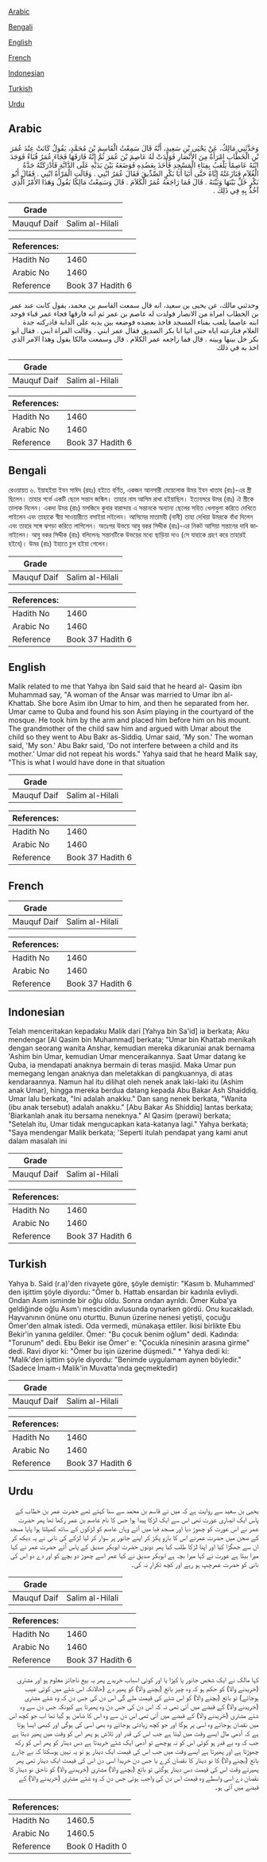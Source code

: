 [Arabic](#arabic)

[Bengali](#bengali)

[English](#english)

[French](#french)

[Indonesian](#indonesian)

[Turkish](#turkish)

[Urdu](#urdu)

## Arabic


<div dir="rtl" lang="ar" style={{fontSize:'larger',backgroundColor:'#f8f9fa',padding:20}}>
وَحَدَّثَنِي مَالِكٌ، عَنْ يَحْيَى بْنِ سَعِيدٍ، أَنَّهُ قَالَ سَمِعْتُ الْقَاسِمَ بْنَ مُحَمَّدٍ، يَقُولُ كَانَتْ عِنْدَ عُمَرَ بْنِ الْخَطَّابِ امْرَأَةٌ مِنَ الأَنْصَارِ فَوَلَدَتْ لَهُ عَاصِمَ بْنَ عُمَرَ ثُمَّ إِنَّهُ فَارَقَهَا فَجَاءَ عُمَرُ قُبَاءً فَوَجَدَ ابْنَهُ عَاصِمًا يَلْعَبُ بِفِنَاءِ الْمَسْجِدِ فَأَخَذَ بِعَضُدِهِ فَوَضَعَهُ بَيْنَ يَدَيْهِ عَلَى الدَّابَّةِ فَأَدْرَكَتْهُ جَدَّةُ الْغُلاَمِ فَنَازَعَتْهُ إِيَّاهُ حَتَّى أَتَيَا أَبَا بَكْرٍ الصِّدِّيقَ فَقَالَ عُمَرُ ابْنِي ‏.‏ وَقَالَتِ الْمَرْأَةُ ابْنِي ‏.‏ فَقَالَ أَبُو بَكْرٍ خَلِّ بَيْنَهَا وَبَيْنَهُ ‏.‏ قَالَ فَمَا رَاجَعَهُ عُمَرُ الْكَلاَمَ ‏.‏ قَالَ وَسَمِعْتُ مَالِكًا يَقُولُ وَهَذَا الأَمْرُ الَّذِي آخُذُ بِهِ فِي ذَلِكَ ‏.‏
</div>
<div style={{backgroundColor:'#f8f9fa',padding:20, marginBottom: 10}}><table> <thead> <tr> <th>Grade</th> <th></th> </tr> </thead> <tbody> <tr><td>Mauquf Daif</td><td>Salim al-Hilali</td></tr></tbody></table><table> <thead> <tr> <th>References:</th> <th></th> </tr> </thead> <tbody><tr><td>Hadith No</td><td>1460</td></tr><tr><td>Arabic No</td><td>1460</td></tr><tr><td>Reference</td><td>Book 37 Hadith 6</td></tr></tbody></table></div>


<div dir="rtl" lang="ar" style={{fontSize:'larger',backgroundColor:'#f8f9fa',padding:20}}>
وحدثني مالك، عن يحيى بن سعيد، انه قال سمعت القاسم بن محمد، يقول كانت عند عمر بن الخطاب امراة من الانصار فولدت له عاصم بن عمر ثم انه فارقها فجاء عمر قباء فوجد ابنه عاصما يلعب بفناء المسجد فاخذ بعضده فوضعه بين يديه على الدابة فادركته جدة الغلام فنازعته اياه حتى اتيا ابا بكر الصديق فقال عمر ابني . وقالت المراة ابني . فقال ابو بكر خل بينها وبينه . قال فما راجعه عمر الكلام . قال وسمعت مالكا يقول وهذا الامر الذي اخذ به في ذلك
</div>
<div style={{backgroundColor:'#f8f9fa',padding:20, marginBottom: 10}}><table> <thead> <tr> <th>Grade</th> <th></th> </tr> </thead> <tbody> <tr><td>Mauquf Daif</td><td>Salim al-Hilali</td></tr></tbody></table><table> <thead> <tr> <th>References:</th> <th></th> </tr> </thead> <tbody><tr><td>Hadith No</td><td>1460</td></tr><tr><td>Arabic No</td><td>1460</td></tr><tr><td>Reference</td><td>Book 37 Hadith 6</td></tr></tbody></table></div>

## Bengali


<div dir="ltr" lang="bn" style={{fontSize:'larger',backgroundColor:'#f8f9fa',padding:20}}>
রেওয়ায়ত ৬. ইয়াহইয়া ইবন সাঈদ (রহঃ) হইতে বর্ণিত, একজন আনসারী মেয়েলোক উমর ইবন খাত্তাব (রাঃ)-এর স্ত্রী ছিলেন। তাহার গর্ভে একটি ছেলে সন্তান জন্মিল। তাহার নাম আসিম রাখা হইয়াছিল। ইত্যবসরে উমর (রাঃ) ঐ স্ত্রীকে তালাক দিলেন। একদা উমর (রাঃ) মসজিদে কুবার বারান্দায় এ সন্তানকে অন্যান্য ছেলের সহিত খেলাধুলা করিতে দেখিতে পাইলেন এবং তাহাকে স্বীয় সাওয়ারীতে বসাইয়া লইলেন। আসিমের মাতামহী (নানী) তাহা দেখিয়া উমরকে বাঁধা দিলেন এবং তাহার সঙ্গে ঝগড়া করিতে লাগিলেন। অতঃপর উভয়ে আবু বকর সিদ্দীক (রাঃ)-এর নিকট আসিয়া সন্তানের দাবি জানাইলেন। আবু বকর সিদ্দীক (রাঃ) বলিলেনঃ সন্তানটিকে উভয়ের মধ্যে ছাড়িয়া দাও (সে যাহাকে গ্রহণ করে তাহারই হইবে)। উমর (রাঃ) ইহাতে চুপ হইয়া গেলেন।
</div>
<div style={{backgroundColor:'#f8f9fa',padding:20, marginBottom: 10}}><table> <thead> <tr> <th>Grade</th> <th></th> </tr> </thead> <tbody> <tr><td>Mauquf Daif</td><td>Salim al-Hilali</td></tr></tbody></table><table> <thead> <tr> <th>References:</th> <th></th> </tr> </thead> <tbody><tr><td>Hadith No</td><td>1460</td></tr><tr><td>Arabic No</td><td>1460</td></tr><tr><td>Reference</td><td>Book 37 Hadith 6</td></tr></tbody></table></div>

## English


<div dir="ltr" lang="en" style={{fontSize:'larger',backgroundColor:'#f8f9fa',padding:20}}>
Malik related to me that Yahya ibn Said said that he heard al- Qasim ibn Muhammad say, "A woman of the Ansar was married to Umar ibn al-Khattab. She bore Asim ibn Umar to him, and then he separated from her. Umar came to Quba and found his son Asim playing in the courtyard of the mosque. He took him by the arm and placed him before him on his mount. The grandmother of the child saw him and argued with Umar about the child so they went to Abu Bakr as-Siddiq. Umar said, 'My son.' The woman said, 'My son.' Abu Bakr said, 'Do not interfere between a child and its mother.' Umar did not repeat his words." Yahya said that he heard Malik say, "This is what I would have done in that situation
</div>
<div style={{backgroundColor:'#f8f9fa',padding:20, marginBottom: 10}}><table> <thead> <tr> <th>Grade</th> <th></th> </tr> </thead> <tbody> <tr><td>Mauquf Daif</td><td>Salim al-Hilali</td></tr></tbody></table><table> <thead> <tr> <th>References:</th> <th></th> </tr> </thead> <tbody><tr><td>Hadith No</td><td>1460</td></tr><tr><td>Arabic No</td><td>1460</td></tr><tr><td>Reference</td><td>Book 37 Hadith 6</td></tr></tbody></table></div>

## French


<div dir="ltr" lang="fr" style={{fontSize:'larger',backgroundColor:'#f8f9fa',padding:20}}>

</div>
<div style={{backgroundColor:'#f8f9fa',padding:20, marginBottom: 10}}><table> <thead> <tr> <th>Grade</th> <th></th> </tr> </thead> <tbody> <tr><td>Mauquf Daif</td><td>Salim al-Hilali</td></tr></tbody></table><table> <thead> <tr> <th>References:</th> <th></th> </tr> </thead> <tbody><tr><td>Hadith No</td><td>1460</td></tr><tr><td>Arabic No</td><td>1460</td></tr><tr><td>Reference</td><td>Book 37 Hadith 6</td></tr></tbody></table></div>

## Indonesian


<div dir="ltr" lang="id" style={{fontSize:'larger',backgroundColor:'#f8f9fa',padding:20}}>
Telah menceritakan kepadaku Malik dari [Yahya bin Sa'id] ia berkata; Aku mendengar [Al Qasim bin Muhammad] berkata; "Umar bin Khattab menikah dengan seorang wanita Anshar, kemudian mereka dikaruniai anak bernama 'Ashim bin Umar, kemudian Umar menceraikannya. Saat Umar datang ke Quba, ia mendapati anaknya bermain di teras masjid. Maka Umar pun memegang lengan anaknya dan meletakkan di pangkuannya, di atas kendaraannya. Namun hal itu dilihat oleh nenek anak laki-laki itu (Ashim anak Umar), hingga mereka berdua datang kepada Abu Bakar Ash Shaiddiq. Umar lalu berkata, "Ini adalah anakku." Dan sang nenek berkata, "Wanita (ibu anak tersebut) adalah anakku." [Abu Bakar As Shiddiq] lantas berkata; 'Biarkanlah anak itu bersama neneknya." Al Qasim (perawi) berkata; "Setelah itu, Umar tidak mengucapkan kata-katanya lagi." Yahya berkata; "Saya mendengar Malik berkata; 'Seperti itulah pendapat yang kami anut dalam masalah ini
</div>
<div style={{backgroundColor:'#f8f9fa',padding:20, marginBottom: 10}}><table> <thead> <tr> <th>Grade</th> <th></th> </tr> </thead> <tbody> <tr><td>Mauquf Daif</td><td>Salim al-Hilali</td></tr></tbody></table><table> <thead> <tr> <th>References:</th> <th></th> </tr> </thead> <tbody><tr><td>Hadith No</td><td>1460</td></tr><tr><td>Arabic No</td><td>1460</td></tr><tr><td>Reference</td><td>Book 37 Hadith 6</td></tr></tbody></table></div>

## Turkish


<div dir="ltr" lang="tr" style={{fontSize:'larger',backgroundColor:'#f8f9fa',padding:20}}>
Yahya b. Said (r.a)'den rivayete göre, şöyle demiştir: "Kasım b. Muhammed' den işittim şöyle diyordu: "Ömer b. Hattab ensardan bir kadınla evliydi. Ondan Asım isminde bir oğlu oldu. Sonra ondan ayrıldı. Ömer Kuba'ya geldiğinde oğlu Asım'ı mescidin avlusunda oynarken gördü. Onu kucakladı. Hayvanının önüne onu oturttu. Bunun üzerine nenesi yetişti, çocuğu Ömer'den almak istedi. Oda vermedi, münakaşa ettiler. İkisi birlikte Ebu Bekir'in yanına geldiler. Ömer: "Bu çocuk benim oğlum" dedi. Kadında: "Torunum" dedi. Ebu Bekir ise Ömer' e: "Çocukla ninesinin arasına girme" dedi. Ravi diyor ki: "Ömer bu işin üzerine düşmedi." * Yahya dedi ki: "Malik'den işittim şöyle diyordu: "Benimde uygulamam aynen böyledir." (Sadece İmam-ı Malik'in Muvatta'ında geçmektedir)
</div>
<div style={{backgroundColor:'#f8f9fa',padding:20, marginBottom: 10}}><table> <thead> <tr> <th>Grade</th> <th></th> </tr> </thead> <tbody> <tr><td>Mauquf Daif</td><td>Salim al-Hilali</td></tr></tbody></table><table> <thead> <tr> <th>References:</th> <th></th> </tr> </thead> <tbody><tr><td>Hadith No</td><td>1460</td></tr><tr><td>Arabic No</td><td>1460</td></tr><tr><td>Reference</td><td>Book 37 Hadith 6</td></tr></tbody></table></div>

## Urdu


<div dir="rtl" lang="ur" style={{fontSize:'larger',backgroundColor:'#f8f9fa',padding:20}}>
یحیی بن سعید سے روایت ہے کہ میں نے قاسم بن محمد سے سنا کہتے تھے حضرت عمر بن خطاب کے پاس ایک انصاری عورت تھی اس سے ایک لڑکا پیدا ہوا جس کا نام عاصم بن عمر رکھا تھا پھر حضرت عمر نے اس عورت کو چھوڑ دیا اور مسجد قبا میں آئے وہاں عاصم کو لڑکوں کے ساتھ کھیلتا ہوا پایا مسجد کے صحن میں حضرت عمرنے اس کا بازو پکڑ کر اپنے جانور پر سوار کر لیا لڑکے کی نانی نے یہ دیکھ کر ان سے جھگڑا کیا اور اپنا لڑکا طلب کیا پھر دونوں حضرت ابوبکر صدیق کے پاس آئے حضرت عمر نے کہا میرا بیٹا ہے عورت نے کہا میرا بچہ ہے ابوبکر صدیق نے کہا عمر اسے چھوڑ دو بچے کو اور دے دو اس کی نانی کو حضرت عمرچپ ہو رہے اور کچھ تکرار نہ کی۔
</div>
<div style={{backgroundColor:'#f8f9fa',padding:20, marginBottom: 10}}><table> <thead> <tr> <th>Grade</th> <th></th> </tr> </thead> <tbody> <tr><td>Mauquf Daif</td><td>Salim al-Hilali</td></tr></tbody></table><table> <thead> <tr> <th>References:</th> <th></th> </tr> </thead> <tbody><tr><td>Hadith No</td><td>1460</td></tr><tr><td>Arabic No</td><td>1460</td></tr><tr><td>Reference</td><td>Book 37 Hadith 6</td></tr></tbody></table></div>


<div dir="rtl" lang="ur" style={{fontSize:'larger',backgroundColor:'#f8f9fa',padding:20}}>
کہا مالک نے ایک شخص جانور یا کپڑا یا اور کوئی اسباب خریدے پھر یہ بیع ناجائز معلوم ہو اور مشتری (خریدنے والا) کو حکم ہو کہ وہ چیز بائع (بچنے والا) کو پھیر دے (حالانکہ اس شئے میں کوئی عیب ہوجائے) تو بائع (بچنے والا) کو اس شئے کی قیمت ملے گی اس دن کی جس دن کہ وہ شئے مشتری (خریدنے والا) کے قبضے میں آئی تھی نہ کہ اس دن کی جس دن وہ پھیرتا ہے کیونکہ جس دن سے وہ شئے مشتری (خریدنے والا) کے قبضے میں آئی تھی اس دن سے وہ اس کا ضامن ہو گیا تھا اب جو کچھ اس میں نقصان ہوجائے وہ اسی پر ہوگا اور جو کچھ زیادتی ہوجائے وہ بھی اسی کی ہوگی اور کبھی ایسا ہوتا ہے کہ آدمی مال ایسے وقت میں لیتا ہے جب اس کی قدر اور تلاش ہو پھر اس کو وقت میں پھیر دیتا ہے جب کہ وہ بے قدر ہو کوئی اس کو نہ پوچھے تو آدمی ایک شئے خریدتا ہے دس دینار کو پھر اس کو رکھ چھوڑتا ہے اور پھیرتا ہے ایسے وقت میں جب اس کی قیمت ایک دینار ہو تو یہ نہیں ہوسکتا کہ بے چارے بائع (بچنے والا) کا نو دینار کا نقصان کرے یا جس دن خریدا اسی دن اس کی قیمت ایک دینار تھی پھر پھیرتے وقت اس کی قیمت دس دینار ہوگئی تو بائع (بچنے والا) مشتری (خریدنے والا) کو ناحق نو دینار کا نقصان دے اسی واسطے وہ قیمت اس دن کی واجب ہوئی جس دن کہ وہ شئے مشتری (خریدنے والا) کے قبضے میں آئی ہو۔
</div>
<div style={{backgroundColor:'#f8f9fa',padding:20, marginBottom: 10}}><table> <thead> <tr> <th>References:</th> <th></th> </tr> </thead> <tbody><tr><td>Hadith No</td><td>1460.5</td></tr><tr><td>Arabic No</td><td>1460.5</td></tr><tr><td>Reference</td><td>Book 0 Hadith 0</td></tr></tbody></table></div>